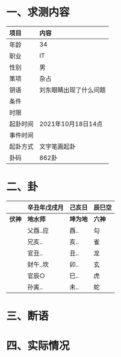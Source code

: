 # 一、求测内容
|项目|内容|
|:-|:-|
|年龄|34|
|职业|IT|
|性别|男|
|策项|杂占|
|钥语|刘东眼睛出现了什么问题|
|条件||
|时限||
|起卦时间|2021年10月18日14点|
|事件时间||
|起卦方式|文字笔画起卦|
|卦码|862卦|

# 二、卦
||辛丑年戊戌月|己亥日|辰巳空|
|:-|:-|:-|:-|
|**伏神**|**地水师**|**坤为地**|**六神**|
||父酉..应|酉..|勾|
||兄亥..|亥..|雀|
||官丑..|丑..|龙|
||财午..坎|卯..|玄|
||官辰○|巳..|虎|
||孙寅..|未..|蛇|


# 三、断语

# 四、实际情况